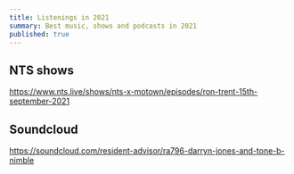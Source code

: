 ```yaml
---
title: Listenings in 2021
summary: Best music, shows and podcasts in 2021
published: true
---
```


## NTS shows

https://www.nts.live/shows/nts-x-motown/episodes/ron-trent-15th-september-2021

## Soundcloud

https://soundcloud.com/resident-advisor/ra796-darryn-jones-and-tone-b-nimble
